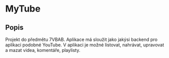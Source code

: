 # MyTube
## Popis
Projekt do předmětu 7VBAB. Aplikace má sloužit jako jakýsi backend pro aplikaci podobné YouTube. V aplikaci je možné listovat, nahrávat, upravovat 
a mazat videa, komentáře, playlisty.
